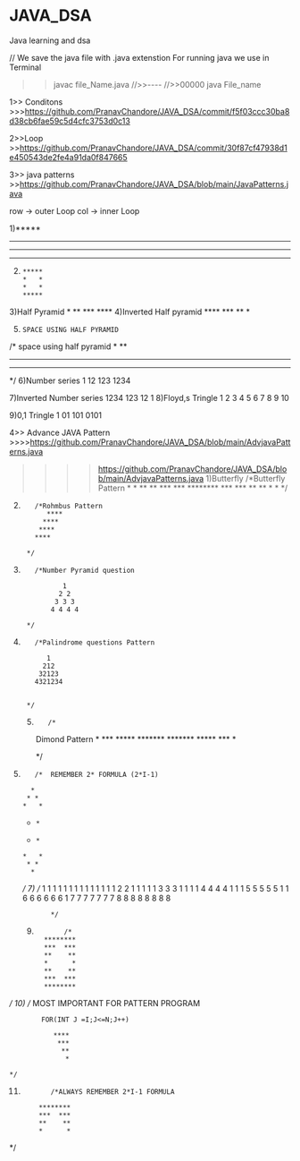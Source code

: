 # JAVA_DSA
Java learning and dsa 

// We save the java file with .java extenstion
For running java we use in Terminal
>>javac  file_Name.java
//>>----
//>>00000
>>java File_name

1>> Conditons >>>https://github.com/PranavChandore/JAVA_DSA/commit/f5f03ccc30ba8d38cb6fae59c5d4cfc3753d0c13

2>>Loop >>https://github.com/PranavChandore/JAVA_DSA/commit/30f87cf47938d1e450543de2fe4a91da0f847665

3>> java patterns  >>https://github.com/PranavChandore/JAVA_DSA/blob/main/JavaPatterns.java





row -> outer Loop
col -> inner Loop


1)*****                              
  *****   
  *****
  *****
 2)     *****
        *   *
        *   *
        *****
3)Half Pyramid
                             *
                             **
                             ***
                             ****
4)Inverted Half pyramid
    ****
    ***
    **
    *
    
    
 5)     SPACE USING HALF PYRAMID
/*
space using half pyramid
   *
  **
 ***
****

*/
6)Number series
1
12
123
1234

7)Inverted Number series
    1234
    123
    12
    1
8)Floyd,s Tringle
1 
2 3 
4 5 6 
7 8 9 10

9)0,1 Tringle
1
01
101
0101

4>> Advance JAVA Pattern >>>>https://github.com/PranavChandore/JAVA_DSA/blob/main/AdvjavaPatterns.java
>>>>https://github.com/PranavChandore/JAVA_DSA/blob/main/AdvjavaPatterns.java
1)Butterfly
        /*Butterfly Pattern
                              *      *
                              **    **
                              ***  ***
                              ********
                              ***  ***
                              **    **
                              *      *
        */
2)        /*Rohmbus Pattern
             ****
            ****
           ****
          ****

        */
3)        /*Number Pyramid question

                 1 
                2 2 
               3 3 3 
              4 4 4 4 
       
        */
4)        /*Palindrome questions Pattern

             1
            212
           32123
          4321234
      

        */
   5)        /*
        Dimond Pattern
                       *
                      ***
                     *****
                    *******
                    *******
                     *****
                      ***
                       *



        */
  6)        /*  REMEMBER 2* FORMULA (2*I-1)                  

           *
          * *
         *   *
        *     *
        *     *
         *   *
          * *
           *

        */
    7)                /*
                1 1 1 1 1 1 1 1 
                1 1 1 1 1 1 2 2 
                1 1 1 1 1 3 3 3 
                1 1 1 1 4 4 4 4 
                1 1 1 5 5 5 5 5 
                1 1 6 6 6 6 6 6 
                1 7 7 7 7 7 7 7 
                8 8 8 8 8 8 8 8



                */
       9)            /*  
                ********
                ***  ***
                **    **
                *      *
                **    **
                ***  ***
                ********

*/
10)            /*
            MOST IMPORTANT  FOR PATTERN PROGRAM
            
            FOR(INT J =I;J<=N;J++)

               ****
                ***
                 **
                  *

    */
11)            /*ALWAYS REMEMBER 2*I-1 FORMULA

            ********
            ***  ***
            **    **
            *      *

*/
